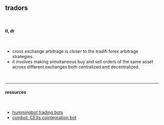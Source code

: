 ## tradors

<br>

#### tl, dr

<br>

* cross exchange arbitrage is closer to the tradifi forex arbitrage strategies. 
* it involves making simultaneous buy and sell orders of the same asset across different exchanges both centralized and decentralized. 

<br>

---

#### resources

<br>


* [hummingbot trading bots](https://hummingbot.org/)
* [coinbot: CEXs cointegration bot](https://github.com/go-outside-labs/blockchain-science-py/tree/main/cointegration-bots)
